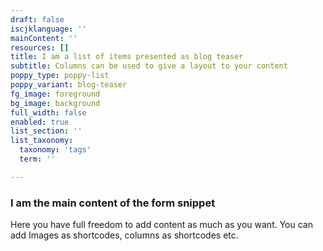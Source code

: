 ```yaml
---
draft: false
iscjklanguage: ''
mainContent: ''
resources: []
title: I am a list of items presented as blog teaser
subtitle: Columns can be used to give a layout to your content
poppy_type: poppy-list
poppy_variant: blog-teaser
fg_image: foreground
bg_image: background
full_width: false
enabled: true
list_section: ''
list_taxonomy:
  taxonomy: 'tags'
  term: ''

---
```

### I am the main content of the form snippet

Here you have full freedom to add content as much as you want.
You can add  Images as shortcodes, columns as shortcodes etc.
